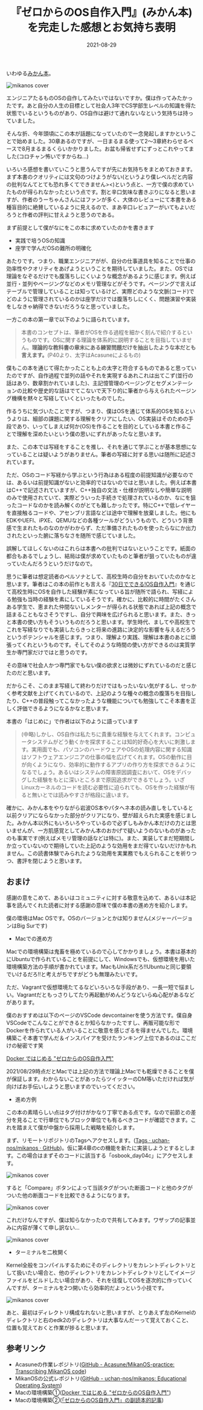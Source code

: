 ﻿---
title: '『ゼロからのOS自作入門』(みかん本)を完走した感想とお気持ち表明'
date: '2021-08-29'
description: '『ゼロからのOS自作入門』(みかん本)を完走した感想とお気持ち表明'
tags: ['OS']
---

いわゆる[みかん本](https://amzn.to/38p72YG)。

![mikanos cover](./01.jpg)


エンジニアたるものOSの自作してみたいではないですか。僕は作ってみたかったです。あと自分の人生の目標として社会人3年でCS学部生レベルの知識を得た状態でいるというものがあり、OS自作は避けて通れないなという気持ちは持っていました。

そんな折、今年頭頃にこの本が話題になっていたので一念発起しますかということで始めました。30章あるのですが、一日まるまる使って2〜3章終わらせるペースで8月まるまるくらいかかりました。お盆も帰省せずにずっとこれやってました(コロチャン怖いですからね...)

いろいろ感想を書いていこうと思うんですが先にお気持ちをまとめておきます。まず本書のクオリティには文句のつけようがない(というより僕レベルだと内容の批判なんてとても恐れ多くてできません><)という点と、一方で僕の求めていたものが得られなかったという点です。割と辛口気味な書きぶりになると思いますが、作者のうーちゃんさんにはファンが多く、大体のレビューにて本書をある種盲目的に絶賛しているように見えるので、まあ辛口レビュアーがいてもよいだろうと作者の評判に甘えようと思うのである。

まず前提として僕がなにをこの本に求めていたのかを書きます

* 実践で培うOSの知識
* 座学で学んだOSの難所の明確化

あたりです。つまり、職業エンジニアがが、自分の仕事道具を知ることで仕事の効率性やクオリティをあげようということを期待していました。また、OSでは理論をなぞるだけでも腹落ちしにくいような概念があるように感じます。例えば並行・並列やページングなどのメモリ管理などがそうです。ページングで言えばテーブルで管理していることは知っているけど、実際どのような文脈(コード)でどのように管理されているのかは座学だけでは腹落ちしにくく、問題演習や実装をしなきゃ納得できないだろうなと思っていました。

一方この本の第一章で以下のように語られています。
> 本書のコンセプトは、筆者がOSを作る過程を細かく刻んで紹介するというものです。OSに関する理論を体系的に説明することを目指していません。**理論的な教科書の章末にある練習問題だけを抽出したような本だとも言えます。**(P40より、太字はAcasuneによるもの)

僕もこの本を通じて得たかったことも上の太字と符合するものであると思っていたのですが、自作過程で並列の話やそれを実現するあれこれは出てこず(並行の話はあり、数章割かれていました)、主記憶管理のページングとセグメンテーションの比較や歴史的な話はでてこないで天下り的に筆者から与えられたページング機構を黙々と写経していくといったものでした。

作るうちに気づいたことですが、つまり、僕はOSを通じて体系的OSを知るというよりは、細部の課題に関する理解をクリアにしたい、OS実装はそのための手段であり、いってしまえば何か(OS)を作ることを目的としている本書と作ることで理解を深めたいという僕の思いにずれがあったなと思います。

また、この本では写経をすることを推し、それを通じて学ぶことが基本思想になっていることは疑いようがありません。筆者の写経に対する思いは随所に記述されています。

ただ、OSのコード写経から学ぶという行為はある程度の前提知識が必要なのでは、あるいは前提知識がないと効率的ではないのではと思いました。例えば本書はC++で記述されていますが、C++独自の文法・仕様が説明なしや簡単な説明のみで使用されていて、実際どういった手続きで処理されているのか、なにを狙ったコードなのかを読み解くのがとても難しかったです。特にC++で低レイヤーを直接触るコードや、アセンブリ言語などは途中で理解を放棄しました。他にもEDKやUEFI、iPXE、QEMUなどの各種ツールがどういうもので、どういう背景感で生まれたものなのかがわからず、ただ準備されたものを使ったらなにか出力されたといった腑に落ちなさを随所で感じていました。

誤解してほしくないのはこれらは本書への批判ではないということです。紙面の都合もあるでしょうし、結局は僕が求めていたものと筆者が狙っていたものが違っていたんだろうというだけなので。

思うに筆者は想定読者のペルソナとして、高校生時の自分をおいていたのかなと思います。筆者はこの本の前作とも言える『[30日でできる!OS自作入門](https://amzn.to/3sZUctp)』を通じて高校生時にOSを自作した経験が素になっている旨が随所で語られ、写経による勉強も当時の経験を素にしているそうです。確かに、比較的に時間がたくさんある学生で、恵まれた仲間ないしメンターが得られる状態であれば上記の概念で詰まることもなさそうですし、自分で興味を広げられると思います。また、きっと本書の使い方もそういうものだろうと思います。学生時代、ましてや高校生でこれを写経なりでも実装したらきっと将来の進路に決定的な影響を与えるだろうというポテンシャルを感じます。つまり、理解より実践、理解は本書のあとに頑張ってくれというものです。そしてそのような時間の使い方ができるのは実質学生か専門家だけではと思うのです。

その意味で社会人かつ専門家でもない僕の欲求とは微妙にずれているのだと感じたのだと思います。

だからこそ、このまま写経して終わりだけではもったいない気がするし、せっかく参考文献を上げてくれているので、上記のような種々の概念の腹落ちを目指したり、C++の普段触ってこなかったような機能についても勉強してこそ本書を正しく評価できるようになるかなと思います。

本書の「はじめに」で作者は以下のように語っています
>(中略)しかし、OS自作は私たちに貴重な経験を与えてくれます。コンピュータシステムがどう動くかを探求することは知的好奇心を大いに刺激します。実用面でも、パソコンのハードウェアやOSの処理内容に関する知識はソフトウェアエンジニアの仕事の幅を広げてくれます。OSの動作に目が向くようになり、効率的に動作するアプリの作り方を探求できるようになるでしょう。あるいはシステムの障害原因調査において、OSをデバッグした経験をもとに深いところまで原因追求ができるでしょう。いざLinuxカーネルのコードを読む必要性に迫られても、OSを作った経験が有ると無いとでは読みやすさが格段に違います。

確かに、みかん本をやりながら岩波OS本やパタヘネ本の読み直しをしていると以前クリアにならなかった部分がクリアになり、壁が超えられた実感を感じました。みかん本以外にもいろいろやっているので必ずしもみかん本だけの力とは思いませんが、一方肌感覚としてみかん本のおかげで疑いようのないものがあったのも事実です(例えばメモリ管理の話などは特に)。また、実装してまだ短期間しか立っていないので期待していた上記のような効用をまだ得ていないだけかもれません。この読書体験でみられたような効用を実業務でもえられることを祈りつつ、書評を閉じようと思います。

## おまけ
感謝の意をこめて、あるいはコミュニティに対する敬意を込めて、あるいは本記事を読んでくれた読者に対する感謝の意味で僕の本書の進め方を紹介します。

僕の環境はMac OSです。OSのバージョンとかは知りません(メジャーバージョンはBig Surです)

* Macでの進め方

Macでの環境構築は鬼畜を極めているので心してかかりましょう。本書は基本的にUbuntuで作られていることを前提にして、Windowsでも、仮想環境を用いた環境構築方法の手順が書かれています。MacもUnix系だろ!!Ubuntuと同じ要領でいけるだろ!!と考えがちですがどうも無理みたいです。

ただ、Vagrantで仮想環境たてるなどいろいろな手段があり、一長一短で悩ましい。Vagrantだともっさりしてたり再起動がめんどうなどいらぬ心配があるなどがあります。

僕のおすすめは以下のページのVSCode devcontainerを使う方法です。僕自身VSCodeでこんなことができるとか知らなかったですし、再販可能な形でDockerを作られている人がいることに敬意を感じざるを得ませんでした。環境構築こそ本書で学んだ＆インスパイアを受けたランキング上位であるのはここだけの秘密です笑

[Docker ではじめる "ゼロからのOS自作入門"](https://zenn.dev/sarisia/articles/6b57ea835344b6#vscode-devcontainer-(%E6%8E%A8%E5%A5%A8))

2021/08/29時点だとMacでは上記の方法で理論上Macでも乾燥できることを僕が保証します。わからないことがあったらツイッターのDM等いただければ気が向けばお手伝いしようと思いますのでいってください。

* 進め方例

この本の素晴らしい点はタグ付けがかなり丁寧である点です。なので前節との差分を見ることで行単位でもブロック単位でも有るべきコードが確認できます。これを踏まえて僕が中盤から採用した戦略を紹介します。

まず、リモートリポジトリのTagsへアクセスします。([Tags · uchan-nos/mikanos · GitHub](https://github.com/uchan-nos/mikanos/tags?after=old-master))。仮に第4章のcの機能を新たに実装しようとするとします。この場合はまずそのコードに該当する「osbook_day04c」にアクセスします。

![mikanos cover](./02.png)

すると「Compare」ボタンによって当該タグがついた断面コードと他のタグがついた他の断面コードを比較できるようになります。

![mikanos cover](./03.png)

これだけなんですが、僕は知らなかったので共有してみます。ワザップの記事並みに内容が薄くて申し訳ない...

![mikanos cover](./04.png)

* ターミナルを二枚開く

Kernel全般をコンパイルするためにそのディレクトリをカレントディレクトリとして扱いたい場合と、他のディレクトリをカレントディレクトリとしてイメージファイルをビルドしたい場合があり、それを往復してOSを逐次的に作っていくんですが、ターミナルを2つ開いたら効率的だよっという小技です。

![mikanos cover](./05.png)

あと、最初はディレクトリ構成なれないと思いますが、とりあえず左のKernelのディレクトリと右のedk2のディレクトリは大事なんだーって覚えておくこと、位置も覚えておくと作業が捗ると思います。




## 参考リンク
* Acasuneの作業レポジトリ([GitHub - Acasune/MikanOS-practice: Transcribing MikanOS code](https://github.com/Acasune/MikanOS-practice))
* MikanOSの公式レポジトリ([GitHub - uchan-nos/mikanos: Educational Operating System](https://github.com/uchan-nos/mikanos))
* Macの環境構築①([Docker ではじめる "ゼロからのOS自作入門"](https://zenn.dev/sarisia/articles/6b57ea835344b6))
* Macの環境構築②([「ゼロからのOS自作入門」の副読本的記事](https://zenn.dev/karaage0703/articles/1bdb8930182c6c))
